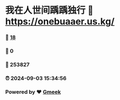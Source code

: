 # 我在人世间踽踽独行 :link: https://onebuaaer.us.kg/ 
### :page_facing_up: [18](https://onebuaaer.us.kg//tag.html) 
### :speech_balloon: 0 
### :hibiscus: 253827 
### :alarm_clock: 2024-09-03 15:34:56 
### Powered by :heart: [Gmeek](https://github.com/Meekdai/Gmeek)
